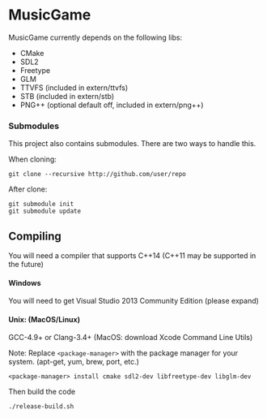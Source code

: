 # MusicGame

MusicGame currently depends on the following libs:
* CMake
* SDL2
* Freetype
* GLM
* TTVFS (included in extern/ttvfs)
* STB (included in extern/stb)
* PNG++ (optional default off, included in extern/png++)

### Submodules
This project also contains submodules. There are two ways to handle this.

When cloning:
```
git clone --recursive http://github.com/user/repo
```
After clone:
```
git submodule init
git submodule update
```

## Compiling
You will need a compiler that supports C++14 (C++11 may be supported in the future)

#### Windows
You will need to get Visual Studio 2013 Community Edition (please expand)

#### Unix: (MacOS/Linux)
GCC-4.9+ or Clang-3.4+ (MacOS: download Xcode Command Line Utils)

Note: Replace `<package-manager>` with the package manager for your system. (apt-get, yum, brew, port, etc.)

```
<package-manager> install cmake sdl2-dev libfreetype-dev libglm-dev
```

Then build the code
```
./release-build.sh
```
